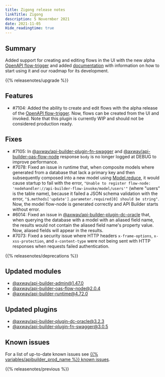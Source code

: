 ```yaml
---
title: Zigong release notes
linkTitle: Zigong
description: 5 Novermber 2021
date: 2021-11-05
Hide_readingtime: true
---
```

## Summary

Added support for creating and editing flows in the UI with the new alpha [OpenAPI flow-trigger](https://www.npmjs.com/package/@axway/api-builder-plugin-ft-oas) and added [documentation](/docs/developer_guide/flows/flow_triggers/oas_flow_trigger) with information on how to start using it and our roadmap for its development.

{{% releasenotes/upgrade %}}

<!-- ## Breaking changes -->

## Features
* #7104: Added the ability to create and edit flows with the alpha release of the [OpenAPI flow-trigger](https://www.npmjs.com/package/@axway/api-builder-plugin-ft-oas). Now, flows can be created from the UI and invoked. Note that this plugin is currently WIP and should not be considered production ready.

## Fixes
* #7105: In [@axway/api-builder-plugin-fn-swagger](https://www.npmjs.com/package/@axway/api-builder-plugin-fn-swagger) and [@axway/api-builder-oas-flow-node](https://www.npmjs.com/package/@axway/api-builder-oas-flow-node) response `body` is no longer logged at DEBUG to improve performance.
* #7078: Fixed an issue in runtime that, when composite models where generated from a database that lack a primary key and then subsequently composed into a new model using [Model.reduce](/docs/developer_guide/models#reduce-a-model), it would cause startup to fail with the error, `"Unable to register flow-node: 'nodehandler://api-builder-flow-invoke/model/users'"` (where "users" is the table name), because it failed a JSON schema validation with the error, `"$.methods['update'].parameter.required[0] should be string"`. Now, the model flow-node is generated correctly and API Builder starts without error.
* #6014: Fixed an issue in [@axway/api-builder-plugin-dc-oracle](https://www.npmjs.com/package/@axway/api-builder-plugin-dc-oracle) that, when querying the database with a model with an aliased field name, the results would not contain the aliased field name's property value. Now, aliased fields will appear in the results.
* #7073: Fixed a security issue where HTTP headers `x-frame-options`, `x-xss-protection`, and `x-content-type` were not being sent with HTTP responses when requests failed authentication.

{{% releasenotes/deprecations %}}

<!-- Regenerate modules/plugins with api-builder-tools script -->
## Updated modules
* [@axway/api-builder-admin@1.47.0](https://www.npmjs.com/package/@axway/api-builder-admin/v/1.47.0)
* [@axway/api-builder-oas-flow-node@2.0.4](https://www.npmjs.com/package/@axway/api-builder-oas-flow-node/v/2.0.4)
* [@axway/api-builder-runtime@4.72.0](https://www.npmjs.com/package/@axway/api-builder-runtime/v/4.72.0)

## Updated plugins
* [@axway/api-builder-plugin-dc-oracle@3.2.3](https://www.npmjs.com/package/@axway/api-builder-plugin-dc-oracle/v/3.2.3)
* [@axway/api-builder-plugin-fn-swagger@3.0.5](https://www.npmjs.com/package/@axway/api-builder-plugin-fn-swagger/v/3.0.5)

## Known issues
For a list of up-to-date known issues see [{{% variables/apibuilder_prod_name %}} known issues](/docs/known_issues/).

{{% releasenotes/previous %}}
